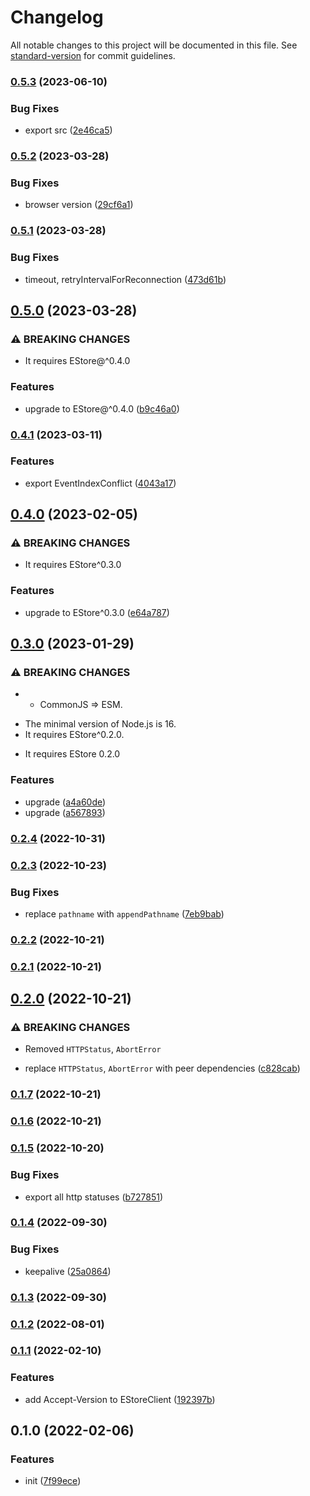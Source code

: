 # Changelog

All notable changes to this project will be documented in this file. See [standard-version](https://github.com/conventional-changelog/standard-version) for commit guidelines.

### [0.5.3](https://github.com/BlackGlory/estore-js/compare/v0.5.2...v0.5.3) (2023-06-10)


### Bug Fixes

* export src ([2e46ca5](https://github.com/BlackGlory/estore-js/commit/2e46ca59a810ec45162d0159792fb72f89b0da78))

### [0.5.2](https://github.com/BlackGlory/estore-js/compare/v0.5.1...v0.5.2) (2023-03-28)


### Bug Fixes

* browser version ([29cf6a1](https://github.com/BlackGlory/estore-js/commit/29cf6a1b1274758faaa89087984ae00d5181f710))

### [0.5.1](https://github.com/BlackGlory/estore-js/compare/v0.5.0...v0.5.1) (2023-03-28)


### Bug Fixes

* timeout, retryIntervalForReconnection ([473d61b](https://github.com/BlackGlory/estore-js/commit/473d61bc44f8ae60c8b7a723adf4a72386d95618))

## [0.5.0](https://github.com/BlackGlory/estore-js/compare/v0.4.1...v0.5.0) (2023-03-28)


### ⚠ BREAKING CHANGES

* It requires EStore@^0.4.0

### Features

* upgrade to EStore@^0.4.0 ([b9c46a0](https://github.com/BlackGlory/estore-js/commit/b9c46a0d0fe13ba78009fc63f066ca205a1d1db1))

### [0.4.1](https://github.com/BlackGlory/estore-js/compare/v0.4.0...v0.4.1) (2023-03-11)


### Features

* export EventIndexConflict ([4043a17](https://github.com/BlackGlory/estore-js/commit/4043a175ec7104783a11e80f46e75b9497d7b104))

## [0.4.0](https://github.com/BlackGlory/estore-js/compare/v0.3.0...v0.4.0) (2023-02-05)


### ⚠ BREAKING CHANGES

* It requires EStore^0.3.0

### Features

* upgrade to EStore^0.3.0 ([e64a787](https://github.com/BlackGlory/estore-js/commit/e64a7876fe2dc5c145d4541e27d2fddbd44faf1e))

## [0.3.0](https://github.com/BlackGlory/estore-js/compare/v0.2.4...v0.3.0) (2023-01-29)


### ⚠ BREAKING CHANGES

* - CommonJS => ESM.
- The minimal version of Node.js is 16.
- It requires EStore^0.2.0.
* It requires EStore 0.2.0

### Features

* upgrade ([a4a60de](https://github.com/BlackGlory/estore-js/commit/a4a60debfb2a4ea6478c7fd3c53c16a74e4c4044))
* upgrade ([a567893](https://github.com/BlackGlory/estore-js/commit/a5678933001a40872b7d32cc448461dc94c8ab45))

### [0.2.4](https://github.com/BlackGlory/estore-js/compare/v0.2.3...v0.2.4) (2022-10-31)

### [0.2.3](https://github.com/BlackGlory/estore-js/compare/v0.2.2...v0.2.3) (2022-10-23)


### Bug Fixes

* replace `pathname` with `appendPathname` ([7eb9bab](https://github.com/BlackGlory/estore-js/commit/7eb9bab15c86baeb7439e268df4bb324d2fdcb03))

### [0.2.2](https://github.com/BlackGlory/estore-js/compare/v0.2.1...v0.2.2) (2022-10-21)

### [0.2.1](https://github.com/BlackGlory/estore-js/compare/v0.2.0...v0.2.1) (2022-10-21)

## [0.2.0](https://github.com/BlackGlory/estore-js/compare/v0.1.7...v0.2.0) (2022-10-21)


### ⚠ BREAKING CHANGES

* Removed `HTTPStatus`, `AbortError`

* replace `HTTPStatus`, `AbortError` with peer dependencies ([c828cab](https://github.com/BlackGlory/estore-js/commit/c828cab9d17a97b9afe69e366664b7f1fb291151))

### [0.1.7](https://github.com/BlackGlory/estore-js/compare/v0.1.6...v0.1.7) (2022-10-21)

### [0.1.6](https://github.com/BlackGlory/estore-js/compare/v0.1.5...v0.1.6) (2022-10-21)

### [0.1.5](https://github.com/BlackGlory/estore-js/compare/v0.1.4...v0.1.5) (2022-10-20)


### Bug Fixes

* export all http statuses ([b727851](https://github.com/BlackGlory/estore-js/commit/b727851f29962c6627d68432d3c23a9f723bb172))

### [0.1.4](https://github.com/BlackGlory/estore-js/compare/v0.1.3...v0.1.4) (2022-09-30)


### Bug Fixes

* keepalive ([25a0864](https://github.com/BlackGlory/estore-js/commit/25a0864c1e2a5feb403d12561ff5591962a8abc4))

### [0.1.3](https://github.com/BlackGlory/estore-js/compare/v0.1.2...v0.1.3) (2022-09-30)

### [0.1.2](https://github.com/BlackGlory/estore-js/compare/v0.1.1...v0.1.2) (2022-08-01)

### [0.1.1](https://github.com/BlackGlory/estore-js/compare/v0.1.0...v0.1.1) (2022-02-10)


### Features

* add Accept-Version to EStoreClient ([192397b](https://github.com/BlackGlory/estore-js/commit/192397bf809a0ebfca8e046ab9abad5d40ce970d))

## 0.1.0 (2022-02-06)


### Features

* init ([7f99ece](https://github.com/BlackGlory/estore-js/commit/7f99ece1cc72666b3d126d972a072a7ed03f027b))
